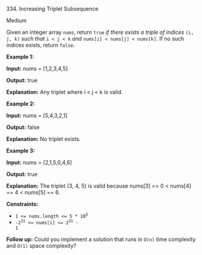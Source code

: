 ﻿334\. Increasing Triplet Subsequence

Medium

Given an integer array `nums`, return `true` _if there exists a triple of indices_ `(i, j, k)` _such that_ `i < j < k` _and_ `nums[i] < nums[j] < nums[k]`. If no such indices exists, return `false`.

**Example 1:**

**Input:** nums = \[1,2,3,4,5\]

**Output:** true

**Explanation:** Any triplet where i < j < k is valid. 

**Example 2:**

**Input:** nums = \[5,4,3,2,1\]

**Output:** false

**Explanation:** No triplet exists. 

**Example 3:**

**Input:** nums = \[2,1,5,0,4,6\]

**Output:** true

**Explanation:** The triplet (3, 4, 5) is valid because nums\[3\] == 0 < nums\[4\] == 4 < nums\[5\] == 6. 

**Constraints:**

*   <code>1 <= nums.length <= 5 * 10<sup>5</sup></code>
*   <code>-2<sup>31</sup> <= nums[i] <= 2<sup>31</sup> - 1</code>

**Follow up:** Could you implement a solution that runs in `O(n)` time complexity and `O(1)` space complexity?